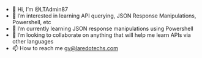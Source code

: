 - 👋 Hi, I’m @LTAdmin87
- 👀 I’m interested in learning API querying, JSON Response Manipulations, Powershell, etc
- 🌱 I’m currently learning JSON response manipulations using Powershell
- 💞️ I’m looking to collaborate on anything that will help me learn APIs via other languages
- 📫 How to reach me gv@laredotechs.com

<!---
LTAdmin87/LTAdmin87 is a ✨ special ✨ repository because its `README.md` (this file) appears on your GitHub profile.
You can click the Preview link to take a look at your changes.
--->
